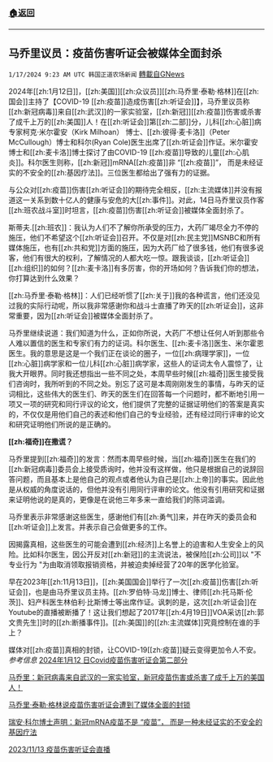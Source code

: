 ###  [:house:返回](README.md)
---


## 马乔里议员：疫苗伤害听证会被媒体全面封杀
`1/17/2024 9:23 AM UTC 韩国正道农场新闻` [轉載自GNews](https://gnews.org/articles/2227764)

2024年[[zh:1月12日]]，[[zh:美国]][[zh:众议员]][[zh:马乔里·泰勒·格林]]在[[zh:国会]]主持了【COVID-19 [[zh:疫苗]]造成伤害[[zh:听证会]]】，马乔里议员称[[zh:新冠病毒]]来自[[zh:武汉]]的一家实验室，[[zh:新冠]][[zh:疫苗]]伤害或杀害了成千上万的[[zh:美国]]人！在[[zh:听证会]]第[[zh:二部]]分，儿科[[zh:心脏]]病专家柯克·米尔霍安（Kirk Milhoan） 博士、[[zh:彼得·麦卡洛]]（Peter McCullough）博士和科尔(Ryan Cole)医生出席了[[zh:听证会]]作证。米尔霍安博士和[[zh:麦卡洛]]博士探讨了由COVID-19 [[zh:疫苗]]导致的儿童[[zh:心肌炎]]。科尔医生则称，[[zh:新冠]]mRNA[[zh:疫苗]]非 “[[zh:疫苗]]”， 而是未经证实的不安全的[[zh:基因疗法]]。三位医生都给出了强有力的证据。

与公众对[[zh:疫苗]]伤害[[zh:听证会]]的期待完全相反，[[zh:主流媒体]]并没有报道这一关系到数十亿人的健康与安危的大[[zh:事件]]。对此，14日马乔里议员作客[[zh:班农战斗室]]时坦言，[[zh:疫苗]]伤害[[zh:听证会]]被媒体全面封杀了。

斯蒂夫.[[zh:班农]]：我认为人们不了解你所承受的压力，大药厂竭尽全力不停的施压，他们不希望这个[[zh:听证会]]召开。不仅是对[[zh:民主党]]MSNBC和所有媒体施压，也有[[zh:共和党]]方面的施压，因为大药厂给了很多钱，他们有很多说客，他们有很大的权利，了解情况的人都大吃一惊。跟我谈谈，[[zh:听证会]][[zh:组织]]的如何？[[zh:麦卡洛]]有多厉害，你的开场如何？告诉我们你的想法，你打算达到什么效果？

[[zh:马乔里·泰勒·格林]]：人们已经听惯了[[zh:关于]]我的各种谎言，他们还没见过我的实际行动呢，所以我非常感谢你和战斗士直播了昨天的[[zh:听证会]]，这非常重要，因为[[zh:听证会]]被媒体全面封杀了。

马乔里继续说道：我们知道为什么，正如你所说，大药厂不想让任何人听到那些令人难以置信的医生和专家们有力的证词。科尔医生、[[zh:麦卡洛]]医生、米尔霍恩医生。我的意思是这是一个我们正在谈论的圈子，一位[[zh:病理学家]]，一位[[zh:心脏]]病学家和一位儿科[[zh:心脏]]病学家，这些人的证词太令人震惊了，让我大开眼界。同时我还想指出一些不同之处，本周早些时候[[zh:福奇]]医生接受我们咨询时，我所听到的不同之处。别忘了这可是本周刚刚发生的事情，与昨天的证词相比，这些伟大的医生们、昨天的医生们在回答每一个问题时，都不断地引用一项又一项的研究和同行评议的论文，他们提供了完整的证据证明他们的答案是真实的，不仅仅是用他们自己的表述和他们自己的专业经验，还有经过同行评审的论文和研究证明他们所说的是正确的。

**[[zh:福奇]]在撒谎？**

马乔里提到[[zh:福奇]]的发言：然而本周早些时候，当[[zh:福奇]]医生在我们的[[zh:新冠病毒]]委员会上接受质询时，他并没有这样做，他只是根据自己的说辞回答问题，而且基本上是他自己的观点或者他认为自己是[[zh:上帝]]的事实。因此他是从权威的角度说话的，但他并没有引用同行评审的论文。他没有引用研究和证据来证明他说的是真的，更像是在说他三年多来一直给我们的陈词滥调。

马乔里表示非常感谢这些医生，感谢他们有[[zh:勇气]]来，并在昨天的委员会和[[zh:听证会]]上发言。并表示自己会做更多的工作。

因揭露真相，这些医生的可能会遭到[[zh:经济]]上名誉上的迫害和人生安全上的风险。比如科尔医生，因公开反对[[zh:新冠]]的主流说法，被保险[[zh:公司]]以 "不专业行为 "为由取消领取报销资格，并被迫卖掉经营了20年的医学化验室。

早在2023年[[zh:11月13日]]，[[zh:美国国会]]举行了一次[[zh:疫苗]]伤害[[zh:听证会]]，也是由马乔里议员主持。[[zh:罗伯特·马龙]]博士、律师[[zh:托马斯·伦茨]]、妇产科医生林伯利·比斯博士等出席作证。讽刺的是，这次[[zh:听证会]]在Youtube的直播被断播了！这让我们想起了2017年[[zh:4月19日]]VOA采访[[zh:郭文贵先生]]时的[[zh:断播事件]]。[[zh:美国]]的[[zh:主流媒体]]究竟控制在谁的手上？

媒体对[[zh:疫苗]]真相的封锁，让COVID-19[[zh:疫苗]]疑云变得更加令人不安。
*参考信息*
[2024年1月12 日Covid疫苗伤害听证会第二部分](https://gettr.com/post/p2y7z9x2624)

[马乔里：新冠病毒来自武汉的一家实验室，新冠疫苗伤害或杀害了成千上万的美国人！](https://gettr.com/post/p2ygx6q5896)

[马乔里·泰勒·格林说疫苗伤害听证会遭到了媒体全面的封锁](https://x.com/tietietie7/status/1747116756483654043?s=20)

[瑞安·科尔博士声明：新冠mRNA疫苗不是 “疫苗”， 而是一种未经证实的不安全的基因疗法](https://gettr.com/post/p2yhppccb1d)

[2023/11/13 疫苗伤害听证会直播](https://www.youtube.com/watch?v=Ozoyxd45ktE&t=52s)
